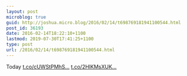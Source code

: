 ```yaml
---
layout: post
microblog: true
guid: http://joshua.micro.blog/2016/02/14/t698769181941100544.html
post_id: 36193
date: 2016-02-14T18:22:10+1100
lastmod: 2019-07-30T17:41:25+1100
type: post
url: /2016/02/14/t698769181941100544.html
---
```

Today [t.co/cUWStPMhS...](https://t.co/cUWStPMhSk) [t.co/2HlKMsXUK...](https://t.co/2HlKMsXUKc)
